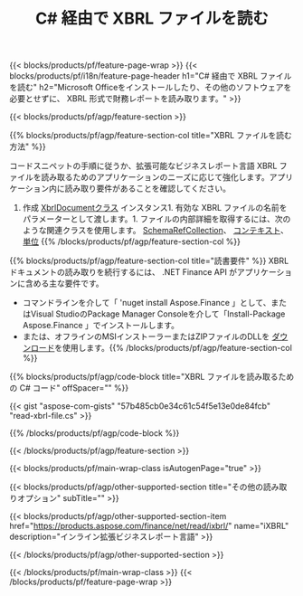 ﻿---
title: C# 経由で XBRL ファイルを読む
description: XBRL ファイル読み取り用のサンプルコード。 API サンプルコードを使用して、 .NET ベースのアプリケーション内のバッチ XBRL ファイルを読み取ります。 
url: /ja/net/read/xbrl/
family: finance
platformtag: net
feature: read
informat: XBRL
outformat: 
otherformats: 
---
{{< blocks/products/pf/feature-page-wrap >}}
{{< blocks/products/pf/i18n/feature-page-header h1="C# 経由で XBRL ファイルを読む" h2="Microsoft Officeをインストールしたり、その他のソフトウェアを必要とせずに、 XBRL 形式で財務レポートを読み取ります。" >}}

{{< blocks/products/pf/agp/feature-section >}}

{{% blocks/products/pf/agp/feature-section-col title="XBRL ファイルを読む方法" %}}

コードスニペットの手順に従うか、拡張可能なビジネスレポート言語 XBRL ファイルを読み取るためのアプリケーションのニーズに応じて強化します。アプリケーション内に読み取り要件があることを確認してください。

1. 作成 [XbrlDocumentクラス](https://apireference.aspose.com/finance/net/aspose.finance.xbrl/xbrldocument) インスタンス1. 有効な XBRL ファイルの名前をパラメーターとして渡します。1. ファイルの内部詳細を取得するには、次のような関連クラスを使用します。 [SchemaRefCollection](https://apireference.aspose.com/finance/net/aspose.finance.xbrl/schemarefcollection)、 [コンテキスト](https://apireference.aspose.com/finance/net/aspose.finance.xbrl/context)、 [単位](https://apireference.aspose.com/finance/net/aspose.finance.xbrl/unit) 
{{% /blocks/products/pf/agp/feature-section-col %}}

{{% blocks/products/pf/agp/feature-section-col title="読書要件" %}}
XBRL ドキュメントの読み取りを続行するには、 .NET Finance API がアプリケーションに含める主な要件です。 
- コマンドラインを介して「 'nuget install Aspose.Finance 」として、またはVisual StudioのPackage Manager Consoleを介して「Install-Package Aspose.Finance 」でインストールします。
- または、オフラインのMSIインストーラーまたはZIPファイルのDLLを [ダウンロード](https://downloads.aspose.com/finance/net)を使用します。{{% /blocks/products/pf/agp/feature-section-col %}}

{{% blocks/products/pf/agp/code-block title="XBRL ファイルを読み取るための C# コード" offSpacer="" %}}

{{< gist "aspose-com-gists" "57b485cb0e34c61c54f5e13e0de84fcb" "read-xbrl-file.cs" >}}

{{% /blocks/products/pf/agp/code-block %}}

{{< /blocks/products/pf/agp/feature-section >}}

{{< blocks/products/pf/main-wrap-class isAutogenPage="true" >}}

{{< blocks/products/pf/agp/other-supported-section title="その他の読み取りオプション" subTitle="" >}}

{{< blocks/products/pf/agp/other-supported-section-item href="https://products.aspose.com/finance/net/read/ixbrl/" name="iXBRL" description="インライン拡張ビジネスレポート言語" >}}

{{< /blocks/products/pf/agp/other-supported-section >}}

{{< /blocks/products/pf/main-wrap-class >}}
{{< /blocks/products/pf/feature-page-wrap >}}